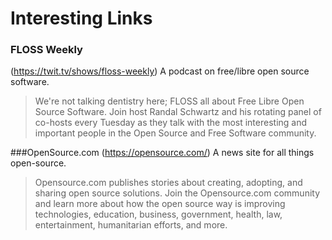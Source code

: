 # Interesting Links

### FLOSS Weekly
(https://twit.tv/shows/floss-weekly)
A podcast on free/libre open source software.
>We're not talking dentistry here; FLOSS all about Free Libre Open Source Software. Join host Randal Schwartz and his rotating panel of co-hosts every Tuesday as they talk with the most interesting and important people in the Open Source and Free Software community.

###OpenSource.com
(https://opensource.com/)
A news site for all things open-source.
>Opensource.com publishes stories about creating, adopting, and sharing open source solutions. Join the Opensource.com community and learn more about how the open source way is improving technologies, education, business, government, health, law, entertainment, humanitarian efforts, and more.
